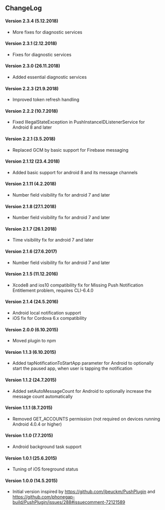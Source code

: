 ## ChangeLog
#### Version 2.3.4 (5.12.2018)
- More fixes for diagnostic services

#### Version 2.3.1 (2.12.2018)
- Fixes for diagnostic services

#### Version 2.3.0 (26.11.2018)
- Added essential diagnostic services

#### Version 2.2.3 (21.9.2018)
- Improved token refresh handling

#### Version 2.2.2 (10.7.2018)
- Fixed IllegalStateException in PushInstanceIDListenerService for Android 8 and later 

#### Version 2.2.1 (3.5.2018)
- Replaced GCM by basic support for Firebase messaging 

#### Version 2.1.12 (23.4.2018)
- Added basic support for android 8 and its message channels 

#### Version 2.1.11 (4.2.2018)
- Number field visibility fix for android 7 and later

#### Version 2.1.8 (27.1.2018)
- Number field visibility fix for android 7 and later

#### Version 2.1.7 (26.1.2018)
- Time visibility fix for android 7 and later

#### Version 2.1.6 (27.6.2017)
- Number field visibility fix for android 7 and later

#### Version 2.1.5 (11.12.2016)
- Xcode8 and ios10 compatibility fix for Missing Push Notification Entitlement problem, requires CLI-6.4.0

#### Version 2.1.4 (24.5.2016)
- Android local notification support
- iOS fix for Cordova 6.x compatibility 

#### Version 2.0.0 (6.10.2015)
- Moved plugin to npm

#### Version 1.1.3 (6.10.2015)
- Added tapNotificationToStartApp parameter for Android to optionally start the paused app, when user is tapping the notification

#### Version 1.1.2 (24.7.2015)
- Added setAutoMessageCount for Android to optionally increase the message count automatically

#### Version 1.1.1 (8.7.2015)
- Removed GET_ACCOUNTS permission (not required on devices running Android 4.0.4 or higher)

#### Version 1.1.0 (7.7.2015)
- Android background task support

#### Version 1.0.1 (25.6.2015)
- Tuning of iOS foreground status

#### Version 1.0.0 (14.5.2015)
- Initial version inspired by https://github.com/jbeuckm/PushPlugin and
  https://github.com/phonegap-build/PushPlugin/issues/288#issuecomment-72121589